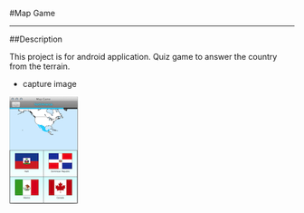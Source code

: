 #Map Game

---

##Description

This project is for android application. Quiz game to answer the country from the terrain.

- capture image

![](https://github.com/nkmrh/MapGame/raw/master/img/mapgame2.png
)
